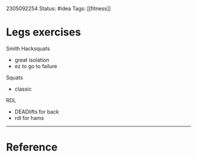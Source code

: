 


2305092254
	Status: #idea 
		Tags: [[fitness]]

# Legs exercises


Smith Hacksquats
- great isolation
- ez to go to failure

Squats
- classic

RDL
- DEADlifts for back
- rdl for hams








---
# Reference
